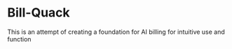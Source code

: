 # Bill-Quack
This is an attempt of creating a foundation for AI billing for intuitive use and function
